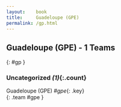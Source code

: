 ```yaml
---
layout:    book
title:     Guadeloupe (GPE)
permalink: /gp.html
---
```


## Guadeloupe (GPE) - 1 Teams
{: #gp }









### Uncategorized _(1)_{:.count}

Guadeloupe  (GPE)  _#gpe_{: .key} <br>
{: .team #gpe }


 
